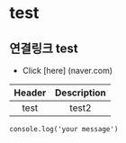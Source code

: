 <!-- Heading -->
# test
## 연결링크 test 

* Click [here] (naver.com)

|Header|Description|
|:--:|:--:|
|test|test2|

```
console.log('your message')
```